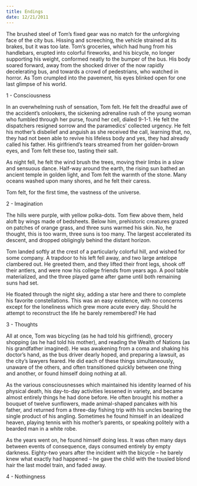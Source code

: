 ```yaml
---
title: Endings
date: 12/21/2011
---
```


The brushed steel of Tom’s fixed gear was no match for the unforgiving face of the city bus. Hissing and screeching, the vehicle strained at its brakes, but it was too late. Tom’s groceries, which had hung from his handlebars, erupted into colorful fireworks, and his bicycle, no longer supporting his weight, conformed neatly to the bumper of the bus. His body soared forward, away from the shocked driver of the now rapidly decelerating bus, and towards a crowd of pedestrians, who watched in horror. As Tom crumpled into the pavement, his eyes blinked open for one last glimpse of his world.

1 - Consciousness

In an overwhelming rush of sensation, Tom felt. He felt the dreadful awe of the accident’s onlookers, the sickening adrenaline rush of the young woman who fumbled through her purse, found her cell, dialed 9-1-1. He felt the dispatchers resigned sorrow and the paramedics’ collected urgency. He felt his mother’s disbelief and anguish as she received the call, learning that, no, they had not been able to revive his lifeless body and yes, they had already called his father. His girlfriend’s tears streamed from her golden-brown eyes, and Tom felt these too, tasting their salt.

As night fell, he felt the wind brush the trees, moving their limbs in a slow and sensuous dance. Half-way around the earth, the rising sun bathed an ancient temple in golden light, and Tom felt the warmth of the stone. Many oceans washed upon many shores, and he felt their caress.

Tom felt, for the first time, the vastness of the universe.

2 - Imagination

The hills were purple, with yellow polka-dots. Tom flew above them, held aloft by wings made of bedsheets. Below him, prehistoric creatures grazed on patches of orange grass, and three suns warmed his skin. No, he thought, this is too warm, three suns is too many. The largest accelerated its descent, and dropped obligingly behind the distant horizon.

Tom landed softly at the crest of a particularly colorful hill, and wished for some company. A trapdoor to his left fell away, and two large antelope clambered out. He greeted them, and they lifted their front legs, shook off their antlers, and were now his college friends from years ago. A pool table materialized, and the three played game after game until both remaining suns had set.

He floated through the night sky, adding a star here and there to complete his favorite constellations. This was an easy existence, with no concerns except for the loneliness which grew more acute every day. Should he attempt to reconstruct the life he barely remembered? He had 

3 - Thoughts

All at once,  Tom was bicycling (as he had told his girlfriend), grocery shopping (as he had told his mother), and reading the Wealth of Nations (as his grandfather imagined). He was awakening from a coma and shaking his doctor’s hand, as the bus driver dearly hoped, and preparing a lawsuit, as the city’s lawyers feared. He did each of these things simultaneously, unaware of the others, and often transitioned quickly between one thing and another, or found himself doing nothing at all. 

As the various consciousnesses which maintained his identity learned of his physical death, his day-to-day activities lessened in variety, and became almost entirely things he had done before. He often brought his mother a bouquet of twelve sunflowers, made animal-shaped pancakes with his father, and returned from a three-day fishing trip with his uncles bearing the single product of his angling. Sometimes he found himself in an idealized heaven, playing tennis with his mother’s parents, or speaking politely with a bearded man in a white robe. 

As the years went on, he found himself doing less. It was often many days between events of consequence, days consumed entirely by empty darkness. Eighty-two years after the incident with the bicycle – he barely knew what exactly had happened – he gave the child with the tousled blond hair the last model train, and faded away. 

4 - Nothingness

